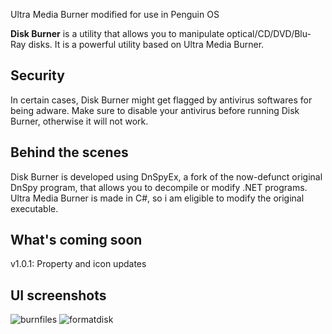 Ultra Media Burner modified for use in Penguin OS

**Disk Burner** is a utility that allows you to manipulate optical/CD/DVD/Blu-Ray disks. It is a powerful utility based on Ultra Media Burner.

## Security

In certain cases, Disk Burner might get flagged by antivirus softwares for being adware. Make sure to disable your antivirus before running Disk Burner, otherwise it will not work.

## Behind the scenes
Disk Burner is developed using DnSpyEx, a fork of the now-defunct original DnSpy program, that allows you to decompile or modify .NET programs. Ultra Media Burner is made in C#, so i am eligible to modify the original executable.

## What's coming soon
v1.0.1: Property and icon updates

## UI screenshots
![burnfiles](https://github.com/angelotrabuco2013/Penguin-OS-Disk-Burner/assets/153839847/61f2099c-caab-4b35-965e-065df5c5a47a)
![formatdisk](https://github.com/angelotrabuco2013/Penguin-OS-Disk-Burner/assets/153839847/d9c68f42-4e4d-4235-b590-6be99fc5fc4d)
